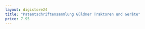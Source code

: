 ```yaml
---
layout: digistore24
title: "Patentschriftensammlung Güldner Traktoren und Geräte"
price: 7.95
---
```

